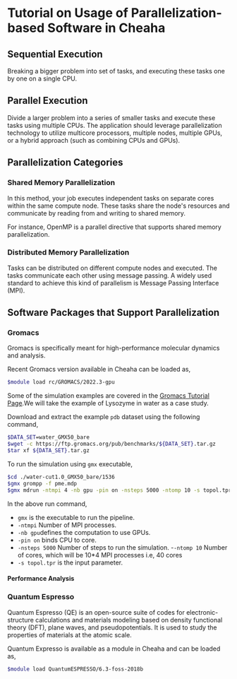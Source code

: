 # Tutorial on Usage of Parallelization-based Software in Cheaha

## Sequential Execution

Breaking a bigger problem into set of tasks, and executing these tasks one by one on a single CPU.

## Parallel Execution

Divide a larger problem into a series of smaller tasks and execute these tasks using multiple CPUs. The application should leverage parallelization technology to utilize multicore processors, multiple nodes, multiple GPUs, or a hybrid approach (such as combining CPUs and GPUs).

## Parallelization Categories

### Shared Memory Parallelization

In this method, your job executes independent tasks on separate cores within the same compute node. These tasks share the node's resources and communicate by reading from and writing to shared memory.

For instance, OpenMP is a parallel directive that supports shared memory parallelization.

### Distributed Memory Parallelization

Tasks can be distributed on different compute nodes and executed. The tasks communicate each other using message passing. A widely used standard to achieve this kind of parallelism is Message Passing Interface (MPI).

## Software Packages that Support Parallelization

### Gromacs

Gromacs is specifically meant for high-performance molecular dynamics and analysis.

Recent Gromacs version available in Cheaha can be loaded as,

```bash
$module load rc/GROMACS/2022.3-gpu
```

Some of the simulation examples are covered in the [Gromacs Tutorial Page](http://www.mdtutorials.com/gmx/).We will take the example of Lysozyme in water as a case study.

Download and extract the example `pdb` dataset using the following command,

```bash
$DATA_SET=water_GMX50_bare
$wget -c https://ftp.gromacs.org/pub/benchmarks/${DATA_SET}.tar.gz
$tar xf ${DATA_SET}.tar.gz
```

To run the simulation using `gmx` executable,

```bash
$cd ./water-cut1.0_GMX50_bare/1536
$gmx grompp -f pme.mdp
$gmx mdrun -ntmpi 4 -nb gpu -pin on -nsteps 5000 -ntomp 10 -s topol.tpr
```

In the above run command,

- `gmx` is the executable to run the pipeline.
- `-ntmpi` Number of MPI processes.
- `-nb gpu`defines the computation to use GPUs.
- `-pin on` binds CPU to core.
- `-nsteps 5000` Number of steps to run the simulation.
-`-ntomp 10` Number of cores, which will be 10*4 MPI processes i.e, 40 cores
- `-s topol.tpr` is the input parameter.
  
#### Performance Analysis

### Quantum Espresso

Quantum Espresso (QE) is an open-source suite of codes for electronic-structure calculations and materials modeling based on density functional theory (DFT), plane waves, and pseudopotentials. It is used to study the properties of materials at the atomic scale.

Quantum Expresso is available as a module in Cheaha and can be loaded as,

```bash
$module load QuantumESPRESSO/6.3-foss-2018b
```
